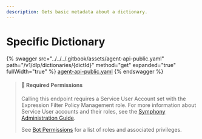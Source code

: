 ```yaml
---
description: Gets basic metadata about a dictionary.
---
```


# Specific Dictionary

{% swagger src="../../../.gitbook/assets/agent-api-public.yaml" path="/v1/dlp/dictionaries/{dictId}" method="get" expanded="true" fullWidth="true" %}
[agent-api-public.yaml](../../../.gitbook/assets/agent-api-public.yaml)
{% endswagger %}

> #### 🚧 Required Permissions
>
> Calling this endpoint requires a Service User Account set with the Expression Filter Policy Management role. For more information about Service User accounts and their roles, see the [Symphony Administration Guide](https://symphony.direct/).
>
> See [Bot Permissions](https://docs.developers.symphony.com/building-bots-on-symphony/configuration/bot-permissions) for a list of roles and associated privileges.
